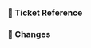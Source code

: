 ### 🎫 Ticket Reference
<!-- Please provide a link to your ticket if exists -->

### 📝 Changes
<!-- Please provide a brief description of the changes -->
